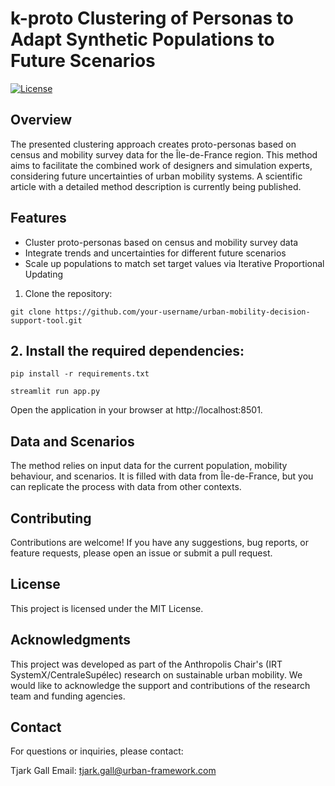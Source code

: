 # k-proto Clustering of Personas to Adapt Synthetic Populations to Future Scenarios

[![License](https://img.shields.io/badge/License-MIT-blue.svg)](https://opensource.org/licenses/MIT)

## Overview

The presented clustering approach creates proto-personas based on census and mobility survey data for the Île-de-France region. This method aims to facilitate the combined work of designers and simulation experts, considering future uncertainties of urban mobility systems. A scientific article with a detailed method description is currently being published.

## Features

- Cluster proto-personas based on census and mobility survey data
- Integrate trends and uncertainties for different future scenarios
- Scale up populations to match set target values via Iterative Proportional Updating


1. Clone the repository:

```shell
git clone https://github.com/your-username/urban-mobility-decision-support-tool.git
```

## 2. Install the required dependencies:

```shell
pip install -r requirements.txt
```
```shell
streamlit run app.py
```
Open the application in your browser at http://localhost:8501.

## Data and Scenarios

The method relies on input data for the current population, mobility behaviour, and scenarios. It is filled with data from Île-de-France, but you can replicate the process with data from other contexts.

## Contributing

Contributions are welcome! If you have any suggestions, bug reports, or feature requests, please open an issue or submit a pull request.

## License

This project is licensed under the MIT License.

## Acknowledgments

This project was developed as part of the Anthropolis Chair's (IRT SystemX/CentraleSupélec) research on sustainable urban mobility. We would like to acknowledge the support and contributions of the research team and funding agencies.

## Contact

For questions or inquiries, please contact:

Tjark Gall
Email: tjark.gall@urban-framework.com
